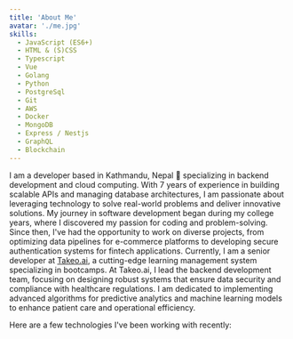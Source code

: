 ```yaml
---
title: 'About Me'
avatar: './me.jpg'
skills:
  - JavaScript (ES6+)
  - HTML & (S)CSS
  - Typescript
  - Vue
  - Golang
  - Python
  - PostgreSql
  - Git
  - AWS
  - Docker
  - MongoDB
  - Express / Nestjs
  - GraphQL
  - Blockchain
---
```


I am a developer based in Kathmandu, Nepal 🚀 specializing in backend development and cloud computing. With 7 years of experience in building scalable APIs and managing database architectures, I am passionate about leveraging technology to solve real-world problems and deliver innovative solutions.
My journey in software development began during my college years, where I discovered my passion for coding and problem-solving. Since then, I've had the opportunity to work on diverse projects, from optimizing data pipelines for e-commerce platforms to developing secure authentication systems for fintech applications.
Currently, I am a senior developer at <a href="https://takeo.ai">Takeo.ai</a>, a cutting-edge learning management system specializing in bootcamps. At Takeo.ai, I lead the backend development team, focusing on designing robust systems that ensure data security and compliance with healthcare regulations. I am dedicated to implementing advanced algorithms for predictive analytics and machine learning models to enhance patient care and operational efficiency.

Here are a few technologies I've been working with recently:
